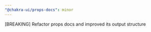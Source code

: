 ```yaml
---
"@chakra-ui/props-docs": minor
---
```


[BREAKING] Refactor props docs and improved its output structure
